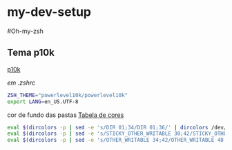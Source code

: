 # my-dev-setup

#Oh-my-zsh

## Tema p10k
[p10k](https://awesomeopensource.com/project/romkatv/powerlevel10k)

*em .zshrc*

```bash
ZSH_THEME="powerlevel10k/powerlevel10k"
export LANG=en_US.UTF-8
```

cor de fundo das pastas
[Tabela de cores](https://unix.stackexchange.com/questions/94498/what-causes-this-green-background-in-ls-output)
```bash
eval $(dircolors -p | sed -e 's/DIR 01;34/DIR 01;36/' | dircolors /dev/stdin)
eval $(dircolors -p | sed -e 's/STICKY_OTHER_WRITABLE 30;42/STICKY_OTHER_WRITABLE 48;5;238/' | dircolors /dev/stdin)
eval $(dircolors -p | sed -e 's/OTHER_WRITABLE 34;42/OTHER_WRITABLE 48;5;238/' | dircolors /dev/stdin)


```
